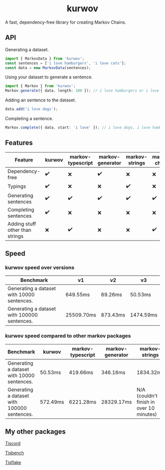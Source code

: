 <h1 align=center> kurwov </h1>
A fast, dependency-free library for creating Markov Chains.

## API
Generating a dataset.
```ts
import { MarkovData } from 'kurwov';
const sentences = ['i love hamburgers', 'i love cats'];
const data = new MarkovData(sentences);
```

Using your dataset to generate a sentence.
```ts
import { Markov } from 'kurwov';
Markov.generate({ data, length: 100 }); // i love hamburgers or i love cats
```

Adding an sentence to the dataset.
```ts
data.add('i love dogs');
```

Completing a sentence.
```ts
Markov.complete({ data, start: 'i love' }); // i love dogs, i love hamburgers, or i love cats
```
## Features
Feature | kurwov | markov-typescript | markov-generator | markov-strings | markov-chains
--- | --- | --- | --- | --- | ---
Dependency-free | ✔️ | ❌ | ✔️ | ❌ | ❌
Typings | ✔️ | ❌ | ❌ | ✔️ | ❌
Generating sentences | ✔️ | ✔️ | ✔️ | ✔️ | ✔️
Completing sentences | ✔️ | ❌ | ❌ | ❌ | ❌
Adding stuff other than strings | ❌ | ✔️ | ❌ | ❌ | ✔️

## Speed
### kurwov speed over versions
Benchmark | v1 | v2 | v3
--- | --- | --- | ---
Generating a dataset with 10000 sentences. | 649.55ms | 89.26ms | 50.53ms
Generating a dataset with 100000 sentences. | 25509.70ms | 873.43ms | 1474.59ms

### kurwov speed compared to other markov packages
Benchmark | kurwov | markov-typescript | markov-generator | markov-strings | markov-chains  
--- | --- | --- | --- | --- | ---
Generating a dataset with 10000 sentences. | 50.53ms | 419.66ms | 346.16ms | 1834.32ms | N/A (errored)
Generating a dataset with 100000 sentences. | 572.49ms | 6221.28ms | 28329.17ms | N/A (couldn't finish in over 10 minutes) | N/A (errored)

## My other packages
[Tiscord](https://npmjs.com/package/tiscord)

[Tisbench](https://npmjs.com/package/tisbench)

[Tisflake](https://npmjs.com/package/tisflake)
